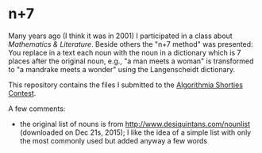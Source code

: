 # n+7
Many years ago (I think it was in 2001) I participated in a class about *Mathematics & Literature*. Beside others the "n+7 method" was presented: You replace in a text each noun with the noun in a dictionary which is 7 places after the original noun, e.g., "a man meets a woman" is transformed to "a mandrake meets a wonder" using the Langenscheidt dictionary.  

This repository contains the files I submitted to the [Algorithmia Shorties Contest](http://blog.algorithmia.com/2015/12/the-algorithmia-shorties-contest/).

A few comments:
* the original list of nouns is from http://www.desiquintans.com/nounlist (downloaded on Dec 21s, 2015); I like the idea of a simple list with only the most commonly used but added anyway a few words
